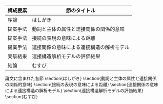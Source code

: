 構成要素 | 節のタイトル
 --- | --- 
序論 | はしがき
提案手法 | 動詞と主体の属性と連接関係の関係的意味
提案手法 | 接続の表現の意味による距離
提案手法 | 連接関係の意味による連接構造の解析モデル
実験結果 | 連接構造解析モデルの評価結果
結論 | むすび

論文に含まれた各節
\section{はしがき}
\section{動詞と主体の属性と連接関係の関係的意味}
\section{接続の表現の意味による距離}
\section{連接関係の意味による連接構造の解析モデル}
\section{連接構造解析モデルの評価結果}
\section{むすび}
